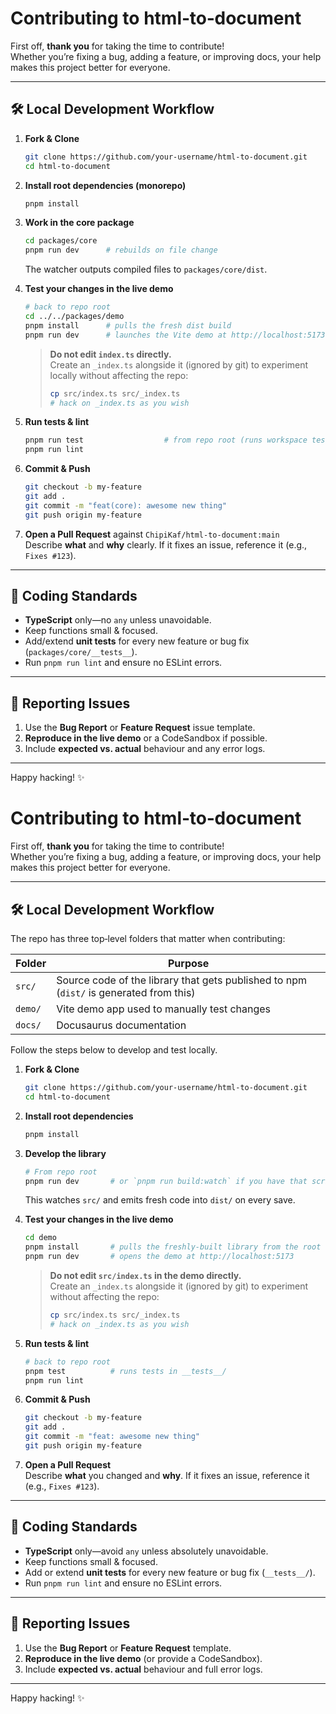 # Contributing to **html‑to‑document**

First off, **thank you** for taking the time to contribute!  
Whether you’re fixing a bug, adding a feature, or improving docs, your help makes this project better for everyone.

---

## 🛠 Local Development Workflow

1. **Fork & Clone**

   ```bash
   git clone https://github.com/your‑username/html-to-document.git
   cd html-to-document
   ```

2. **Install root dependencies (monorepo)**

   ```bash
   pnpm install
   ```

3. **Work in the core package**

   ```bash
   cd packages/core
   pnpm run dev      # rebuilds on file change
   ```

   The watcher outputs compiled files to `packages/core/dist`.

4. **Test your changes in the live demo**

   ```bash
   # back to repo root
   cd ../../packages/demo
   pnpm install      # pulls the fresh dist build
   pnpm run dev      # launches the Vite demo at http://localhost:5173
   ```

   > **Do not edit `index.ts` directly.**  
   > Create an `_index.ts` alongside it (ignored by git) to experiment locally without affecting the repo:
   >
   > ```bash
   > cp src/index.ts src/_index.ts
   > # hack on _index.ts as you wish
   > ```

5. **Run tests & lint**

   ```bash
   pnpm run test                  # from repo root (runs workspace tests)
   pnpm run lint
   ```

6. **Commit & Push**

   ```bash
   git checkout -b my-feature
   git add .
   git commit -m "feat(core): awesome new thing"
   git push origin my-feature
   ```

7. **Open a Pull Request** against `ChipiKaf/html-to-document:main`  
   Describe **what** and **why** clearly. If it fixes an issue, reference it (e.g., `Fixes #123`).

---

## 📐 Coding Standards

- **TypeScript** only—no `any` unless unavoidable.
- Keep functions small & focused.
- Add/extend **unit tests** for every new feature or bug fix (`packages/core/__tests__`).
- Run `pnpm run lint` and ensure no ESLint errors.

---

## 🐞 Reporting Issues

1. Use the **Bug Report** or **Feature Request** issue template.
2. **Reproduce in the live demo** or a CodeSandbox if possible.
3. Include **expected vs. actual** behaviour and any error logs.

---

Happy hacking! ✨

# Contributing to **html‑to‑document**

First off, **thank you** for taking the time to contribute!  
Whether you’re fixing a bug, adding a feature, or improving docs, your help makes this project better for everyone.

---

## 🛠 Local Development Workflow

The repo has three top‑level folders that matter when contributing:

| Folder  | Purpose                                                                                |
| ------- | -------------------------------------------------------------------------------------- |
| `src/`  | Source code of the library that gets published to npm (`dist/` is generated from this) |
| `demo/` | Vite demo app used to manually test changes                                            |
| `docs/` | Docusaurus documentation                                                               |

Follow the steps below to develop and test locally.

1. **Fork & Clone**

   ```bash
   git clone https://github.com/your‑username/html-to-document.git
   cd html-to-document
   ```

2. **Install root dependencies**

   ```bash
   pnpm install
   ```

3. **Develop the library**

   ```bash
   # From repo root
   pnpm run dev       # or `pnpm run build:watch` if you have that script
   ```

   This watches `src/` and emits fresh code into `dist/` on every save.

4. **Test your changes in the live demo**

   ```bash
   cd demo
   pnpm install       # pulls the freshly‑built library from the root
   pnpm run dev       # opens the demo at http://localhost:5173
   ```

   > **Do not edit `src/index.ts` in the demo directly.**  
   > Create an `_index.ts` alongside it (ignored by git) to experiment without affecting the repo:
   >
   > ```bash
   > cp src/index.ts src/_index.ts
   > # hack on _index.ts as you wish
   > ```

5. **Run tests & lint**

   ```bash
   # back to repo root
   pnpm test          # runs tests in __tests__/
   pnpm run lint
   ```

6. **Commit & Push**

   ```bash
   git checkout -b my-feature
   git add .
   git commit -m "feat: awesome new thing"
   git push origin my-feature
   ```

7. **Open a Pull Request**  
   Describe **what** you changed and **why**. If it fixes an issue, reference it (e.g., `Fixes #123`).

---

## 📐 Coding Standards

- **TypeScript** only—avoid `any` unless absolutely unavoidable.
- Keep functions small & focused.
- Add or extend **unit tests** for every new feature or bug fix (`__tests__/`).
- Run `pnpm run lint` and ensure no ESLint errors.

---

## 🐞 Reporting Issues

1. Use the **Bug Report** or **Feature Request** template.
2. **Reproduce in the live demo** (or provide a CodeSandbox).
3. Include **expected vs. actual** behaviour and full error logs.

---

Happy hacking! ✨
